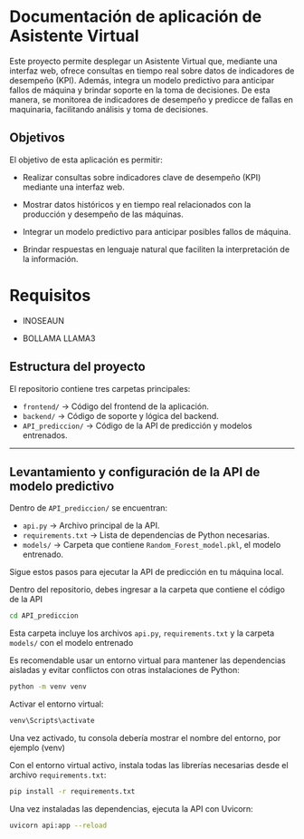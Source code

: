 # Documentación de aplicación de Asistente Virtual

Este proyecto permite desplegar un Asistente Virtual que, mediante una interfaz web, ofrece consultas en tiempo real sobre datos de indicadores de desempeño (KPI). Además, integra un modelo predictivo para anticipar fallos de máquina y brindar soporte en la toma de decisiones. De esta manera, se monitorea de indicadores de desempeño y predicce de fallas en maquinaria, facilitando análisis y toma de decisiones.

## Objetivos

El objetivo de esta aplicación es permitir:

- Realizar consultas sobre indicadores clave de desempeño (KPI) mediante una interfaz web.

- Mostrar datos históricos y en tiempo real relacionados con la producción y desempeño de las máquinas.

- Integrar un modelo predictivo para anticipar posibles fallos de máquina.

- Brindar respuestas en lenguaje natural que faciliten la interpretación de la información.

# Requisitos

- INOSEAUN

- BOLLAMA LLAMA3

## Estructura del proyecto

El repositorio contiene tres carpetas principales:

- `frontend/` → Código del frontend de la aplicación.  
- `backend/` → Código de soporte y lógica del backend.  
- `API_prediccion/` → Código de la API de predicción y modelos entrenados.



---

## Levantamiento y configuración de la API de modelo predictivo

Dentro de `API_prediccion/` se encuentran:

- `api.py` → Archivo principal de la API.  
- `requirements.txt` → Lista de dependencias de Python necesarias.  
- `models/` → Carpeta que contiene `Random_Forest_model.pkl`, el modelo entrenado.

Sigue estos pasos para ejecutar la API de predicción en tu máquina local.

Dentro del repositorio, debes ingresar a la carpeta que contiene el código de la API

```bash
cd API_prediccion
```
Esta carpeta incluye los archivos `api.py`, `requirements.txt` y la carpeta `models/` con el modelo entrenado

Es recomendable usar un entorno virtual para mantener las dependencias aisladas y evitar conflictos con otras instalaciones de Python:

```bash
python -m venv venv
```

Activar el entorno virtual:

```bash
venv\Scripts\activate
```

Una vez activado, tu consola debería mostrar el nombre del entorno, por ejemplo (venv)

Con el entorno virtual activo, instala todas las librerías necesarias desde el archivo `requirements.txt`:

```bash
pip install -r requirements.txt
```

Una vez instaladas las dependencias, ejecuta la API con Uvicorn:

```bash
uvicorn api:app --reload
```

